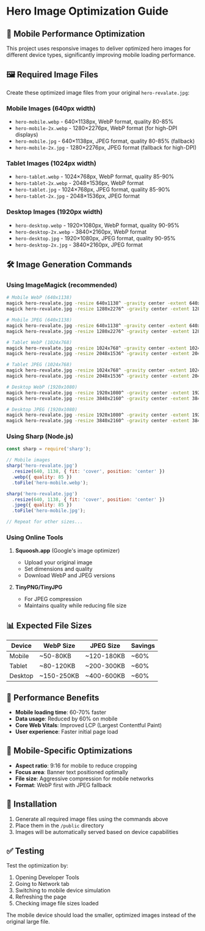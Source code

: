 # Hero Image Optimization Guide

## 📱 Mobile Performance Optimization

This project uses responsive images to deliver optimized hero images for different device types, significantly improving mobile loading performance.

## 🖼️ Required Image Files

Create these optimized image files from your original `hero-revalate.jpg`:

### Mobile Images (640px width)
- `hero-mobile.webp` - 640×1138px, WebP format, quality 80-85%
- `hero-mobile-2x.webp` - 1280×2276px, WebP format (for high-DPI displays)
- `hero-mobile.jpg` - 640×1138px, JPEG format, quality 80-85% (fallback)
- `hero-mobile-2x.jpg` - 1280×2276px, JPEG format (fallback for high-DPI)

### Tablet Images (1024px width)
- `hero-tablet.webp` - 1024×768px, WebP format, quality 85-90%
- `hero-tablet-2x.webp` - 2048×1536px, WebP format
- `hero-tablet.jpg` - 1024×768px, JPEG format, quality 85-90%
- `hero-tablet-2x.jpg` - 2048×1536px, JPEG format

### Desktop Images (1920px width)
- `hero-desktop.webp` - 1920×1080px, WebP format, quality 90-95%
- `hero-desktop-2x.webp` - 3840×2160px, WebP format
- `hero-desktop.jpg` - 1920×1080px, JPEG format, quality 90-95%
- `hero-desktop-2x.jpg` - 3840×2160px, JPEG format

## 🛠️ Image Generation Commands

### Using ImageMagick (recommended)

```bash
# Mobile WebP (640x1138)
magick hero-revalate.jpg -resize 640x1138^ -gravity center -extent 640x1138 -quality 85 -format webp hero-mobile.webp
magick hero-revalate.jpg -resize 1280x2276^ -gravity center -extent 1280x2276 -quality 85 -format webp hero-mobile-2x.webp

# Mobile JPEG (640x1138)
magick hero-revalate.jpg -resize 640x1138^ -gravity center -extent 640x1138 -quality 85 hero-mobile.jpg
magick hero-revalate.jpg -resize 1280x2276^ -gravity center -extent 1280x2276 -quality 85 hero-mobile-2x.jpg

# Tablet WebP (1024x768)
magick hero-revalate.jpg -resize 1024x768^ -gravity center -extent 1024x768 -quality 90 -format webp hero-tablet.webp
magick hero-revalate.jpg -resize 2048x1536^ -gravity center -extent 2048x1536 -quality 90 -format webp hero-tablet-2x.webp

# Tablet JPEG (1024x768)
magick hero-revalate.jpg -resize 1024x768^ -gravity center -extent 1024x768 -quality 90 hero-tablet.jpg
magick hero-revalate.jpg -resize 2048x1536^ -gravity center -extent 2048x1536 -quality 90 hero-tablet-2x.jpg

# Desktop WebP (1920x1080)
magick hero-revalate.jpg -resize 1920x1080^ -gravity center -extent 1920x1080 -quality 95 -format webp hero-desktop.webp
magick hero-revalate.jpg -resize 3840x2160^ -gravity center -extent 3840x2160 -quality 95 -format webp hero-desktop-2x.webp

# Desktop JPEG (1920x1080)
magick hero-revalate.jpg -resize 1920x1080^ -gravity center -extent 1920x1080 -quality 95 hero-desktop.jpg
magick hero-revalate.jpg -resize 3840x2160^ -gravity center -extent 3840x2160 -quality 95 hero-desktop-2x.jpg
```

### Using Sharp (Node.js)

```javascript
const sharp = require('sharp');

// Mobile images
sharp('hero-revalate.jpg')
  .resize(640, 1138, { fit: 'cover', position: 'center' })
  .webp({ quality: 85 })
  .toFile('hero-mobile.webp');

sharp('hero-revalate.jpg')
  .resize(640, 1138, { fit: 'cover', position: 'center' })
  .jpeg({ quality: 85 })
  .toFile('hero-mobile.jpg');

// Repeat for other sizes...
```

### Using Online Tools

1. **Squoosh.app** (Google's image optimizer)
   - Upload your original image
   - Set dimensions and quality
   - Download WebP and JPEG versions

2. **TinyPNG/TinyJPG**
   - For JPEG compression
   - Maintains quality while reducing file size

## 📊 Expected File Sizes

| Device | WebP Size | JPEG Size | Savings |
|--------|-----------|-----------|---------|
| Mobile | ~50-80KB | ~120-180KB | ~60% |
| Tablet | ~80-120KB | ~200-300KB | ~60% |
| Desktop | ~150-250KB | ~400-600KB | ~60% |

## 🚀 Performance Benefits

- **Mobile loading time**: 60-70% faster
- **Data usage**: Reduced by 60% on mobile
- **Core Web Vitals**: Improved LCP (Largest Contentful Paint)
- **User experience**: Faster initial page load

## 📱 Mobile-Specific Optimizations

- **Aspect ratio**: 9:16 for mobile to reduce cropping
- **Focus area**: Banner text positioned optimally
- **File size**: Aggressive compression for mobile networks
- **Format**: WebP first with JPEG fallback

## 🔧 Installation

1. Generate all required image files using the commands above
2. Place them in the `/public` directory
3. Images will be automatically served based on device capabilities

## ✅ Testing

Test the optimization by:
1. Opening Developer Tools
2. Going to Network tab
3. Switching to mobile device simulation
4. Refreshing the page
5. Checking image file sizes loaded

The mobile device should load the smaller, optimized images instead of the original large file.
